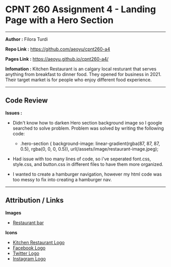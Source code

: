 # CPNT 260 Assignment 4 - Landing Page with a Hero Section
---

**Author :** Filora Turdi

**Repo Link :** https://github.com/aeoyu/cpnt260-a4

**Pages Link :** https://aeoyu.github.io/cpnt260-a4/

**Infomation :** Kitchen Restaurant is an calgary local resturant that serves anything from breakfast to dinner food. They opened for business in 2021. Their target market is for people who enjoy different food experience.

---


## Code Review

**Issues :** 
- Didn't know how to darken Hero section background image so I google searched to solve problem. Problem was solved by writing the following code:
    -  .hero-section {
    background-image: linear-gradient(rgba(87, 87, 87, 0.5), rgba(0, 0, 0, 0.5)), url(/assets/image/restaurant-image.jpeg);

- Had issue with too many lines of code, so i've seperated font.css, style.css, and button.css in different files to have them more organized.
    
- I wanted to create a hamburger navigation, however my html code was too messy to fix into creating a hamburger nav.

---

## Attribution / Links

**Images**
- [Restaurant bar](https://pixabay.com/photos/restaurant-bar-counter-people-food-690569/?download)



**Icons** 
- [Kitchen Restaurant Logo](https://img.icons8.com/small/65/000000/restaurant-building.png)
- [Facebook Logo](https://img.icons8.com/material/30/000000/facebook--v1.png)
- [Twitter Logo](https://img.icons8.com/material/30/000000/twitter--v1.png)
- [Instagram Logo](https://img.icons8.com/material/30/000000/instagram-new--v1.png)